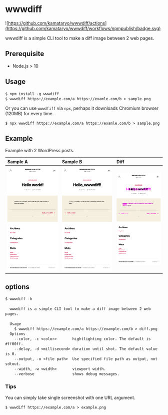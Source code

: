 # wwwdiff

![https://github.com/kamataryo/wwwdiff/actions](https://github.com/kamataryo/wwwdiff/workflows/npmpublish/badge.svg)

wwwdiff is a simple CLI tool to make a diff image between 2 web pages.

## Prerequisite

- Node.js > 10

## Usage

```shell
$ npm install -g wwwdiff
$ wwwdiff https://example.com/a https://examle.com/b > sample.png
```

Or you can use `wwwdfiff` via `npx`, perhaps it downloads Chromium browser (120MB) for every time.

```shell
$ npx wwwdiff https://example.com/a https://examle.com/b > sample.png
```

## Example

Example with 2 WordPress posts.

| Sample A                    | Sample B                    | Diff                              |
| :-------------------------- | :-------------------------- | :-------------------------------- |
| ![sample a](./sample-a.png) | ![sample b](./sample-b.png) | ![diff sample](./sample-diff.png) |

## options

```shell
$ wwwdiff -h

  wwwdiff is a simple CLI tool to make a diff image between 2 web pages.

  Usage
    $ wwwdiff https://example.com/a https://example.com/b > diff.png
  Options
    --color, -c <color>       hightlighting color. The default is #ff00ff.
    --delay, -d <millisecond> duration until shot. The default value is 0.
    --output, -o <file path>  Use specified file path as output, not sdtout.
    --width, -w <width>       viewport width.
    --verbose                 shows debug messages.
```

### Tips

You can simply take single screenshot with one URL argument.

```shell
$ wwwdiff https://example.com/a > example.png
```
